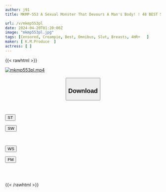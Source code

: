 ```yaml
---
author: j91
title: MKMP-553 A Sexual Monster That Devours A Man's Body! ! 48 BEST Super-class Sluts Whose Purpose In Life Is Sex

url: /v/mkmp553pl
date: 2024-04-20T01:20:00Z
image: "mkmp553pl.jpg"
tags: [Censored, Creampie, Best, Omnibus, Slut, Breasts, 4HR+	]
maker: [ K.M.Produce  ]
actress: [ ]
---
```



{{< rawhtml >}}

<div class="video" data-videoid="WyAp7p27Y1HbwDm">
    <a href="javascript:;">
        <img src="/v/mkmp553pl/mkmp553pl.jpg" width="WIDTH" height="HEIGHT" alt="mkmp553pl.mp4" loading="lazy">
    </a>
</div>

<script type="text/javascript" src="https://j91.asia/asset/on-demand-st.js"></script>

<br>
  <link rel="stylesheet" href="https://j91.asia/asset/bs5.css">
  
  <center>
  <button class="btn btn-primary" type="button" data-bs-toggle="collapse" data-bs-target=".multi-collapse" aria-expanded="false" aria-controls="multiCollapseExample1 multiCollapseExample2"><h2>Download</h2></button></center>
</p>
<div class="row">
  <div class="col">
    <div class="collapse multi-collapse" id="multiCollapseExample1">
      <div class="card card-body">
	      	      <br>
<div class="buttons">  
<p><a href="https://streamtape.to/v/WyAp7p27Y1HbwDm" target="_blank"><button class="btn-hover color-3"><i class="fa fa-download"></i> ST</button></a></p>
<p><a href="https://asnwish.com/z8o3b7ou4ckv" target="_blank"><button class="btn-hover color-2"><i class="fa fa-download"></i> SW</button></a></p></div>
    </div>
  </div>
</div>
  <div class="col">
    <div class="collapse multi-collapse" id="multiCollapseExample2">
      <div class="card card-body">
	      <br>
<div class="buttons">
<p><a href="https://wolfstream.tv/6mrfpf8xuv3m"><button class="btn-hover color-9"><i class="fa fa-download"></i> WS</button></a></p>
<p><a href="https://filemoon.sx/d/79zh71wfjdjj"><button class="btn-hover color-8"><i class="fa fa-download"></i> FM</button></a></p></div>
<br><br>
      </div>
    </div>
  </div>
</div>

{{< /rawhtml >}}